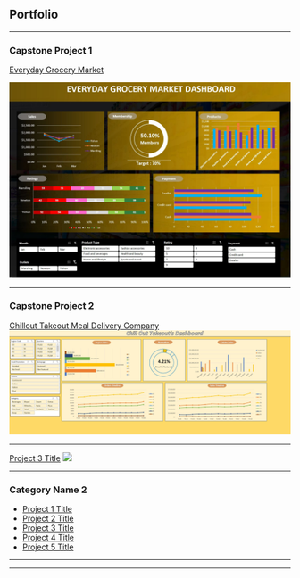## Portfolio

---

### Capstone Project 1

<a><a href="/Capstone1">Everyday Grocery Market</a>
  
<img src="images/Capstone 1 dashboard.JPG"/>

---
### Capstone Project 2
<a><a href="/Capstone2">Chillout Takeout Meal Delivery Company</a>
<img src="images/Capstone 2 dashboard.JPG?raw=true"/>

---
[Project 3 Title](http://example.com/)
<img src="images/dummy_thumbnail.jpg?raw=true"/>

---

### Category Name 2

- [Project 1 Title](http://example.com/)
- [Project 2 Title](http://example.com/)
- [Project 3 Title](http://example.com/)
- [Project 4 Title](http://example.com/)
- [Project 5 Title](http://example.com/)

---




---
